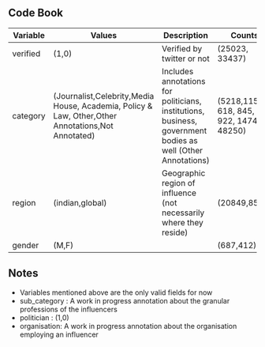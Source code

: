 ## Code Book

| Variable | Values                                                                                            | Description                                                                                                  | Counts                                  |
|----------|---------------------------------------------------------------------------------------------------|--------------------------------------------------------------------------------------------------------------|-----------------------------------------|
| verified | (1,0)                                                                                             | Verified by twitter or not                                                                                   | (25023, 33437)                          |
| category | (Journalist,Celebrity,Media House, Academia, Policy & Law, Other,Other Annotations,Not Annotated) |  Includes annotations for politicians, institutions, business, government bodies as well (Other Annotations) | (5218,1151, 618, 845, 922, 1474, 48250) |
| region   | (indian,global)                                                                                   | Geographic region of influence (not necessarily where they reside)                                           | (20849,8505)                            |
| gender   | (M,F)                                                                                             |                                                                                                              | (687,412)                               |

## Notes
- Variables mentioned above are the only valid fields for now
- sub_category : A work in progress annotation about the granular professions of the influencers
- politician : (1,0) 
- organisation: A work in progress annotation about the organisation employing an influencer
